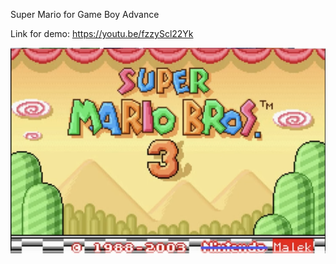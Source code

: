 Super Mario for Game Boy Advance

Link for demo: https://youtu.be/fzzyScl22Yk

![Mario Start Screen](https://github.com/malekamiri/marioGBA/blob/master/Screen%20Shot%202019-09-25%20at%204.00.20%20PM.png)
